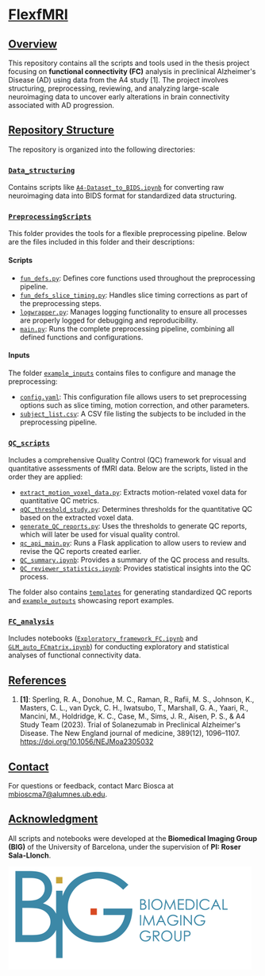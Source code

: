 

# [FlexfMRI](#overview)

## [Overview](#overview)
This repository contains all the scripts and tools used in the thesis project focusing on **functional connectivity (FC)** analysis in preclinical Alzheimer's Disease (AD) using data from the A4 study [1]. The project involves structuring, preprocessing, reviewing, and analyzing large-scale neuroimaging data to uncover early alterations in brain connectivity associated with AD progression.

## [Repository Structure](#repository-structure)
The repository is organized into the following directories:

### [`Data_structuring`](./Data_structuring)  
Contains scripts like [`A4-Dataset_to_BIDS.ipynb`](./Data_structuring/A4-Dataset_to_BIDS.ipynb) for converting raw neuroimaging data into BIDS format for standardized data structuring.

### [`PreprocessingScripts`](./PreprocessingScripts)  
This folder provides the tools for a flexible preprocessing pipeline. Below are the files included in this folder and their descriptions:

#### **Scripts**
- [`fun_defs.py`](./PreprocessingScripts/fun_defs.py): Defines core functions used throughout the preprocessing pipeline.
- [`fun_defs_slice_timing.py`](./PreprocessingScripts/fun_defs_slice_timing.py): Handles slice timing corrections as part of the preprocessing steps.
- [`logwrapper.py`](./PreprocessingScripts/logwrapper.py): Manages logging functionality to ensure all processes are properly logged for debugging and reproducibility.
- [`main.py`](./PreprocessingScripts/main.py): Runs the complete preprocessing pipeline, combining all defined functions and configurations.

#### **Inputs**
The folder [`example_inputs`](./PreprocessingScripts/example_inputs) contains files to configure and manage the preprocessing:
- [`config.yaml`](./PreprocessingScripts/example_inputs/config.yaml): This configuration file allows users to set preprocessing options such as slice timing, motion correction, and other parameters.
- [`subject_list.csv`](./PreprocessingScripts/example_inputs/subject_list.csv): A CSV file listing the subjects to be included in the preprocessing pipeline.

### [`QC_scripts`](./QC_scripts)  
Includes a comprehensive Quality Control (QC) framework for visual and quantitative assessments of fMRI data. Below are the scripts, listed in the order they are applied:

- [`extract_motion_voxel_data.py`](./QC_scripts/extract_motion_voxel_data.py): Extracts motion-related voxel data for quantitative QC metrics.
- [`qQC_threshold_study.py`](./QC_scripts/qQC_threshold_study.py): Determines thresholds for the quantitative QC based on the extracted voxel data.
- [`generate_QC_reports.py`](./QC_scripts/generate_QC_reports.py): Uses the thresholds to generate QC reports, which will later be used for visual quality control.
- [`qc_api_main.py`](./QC_scripts/qc_api_main.py): Runs a Flask application to allow users to review and revise the QC reports created earlier.
- [`QC_summary.ipynb`](./QC_scripts/QC_summary.ipynb): Provides a summary of the QC process and results.
- [`QC_reviewer_statistics.ipynb`](./QC_scripts/QC_reviewer_statistics.ipynb): Provides statistical insights into the QC process.

The folder also contains [`templates`](./QC_scripts/templates) for generating standardized QC reports and [`example_outputs`](./QC_scripts/example_outputs) showcasing report examples.

### [`FC_analysis`](./FC_analysis)  
Includes notebooks ([`Exploratory_framework_FC.ipynb`](./FC_analysis/Exploratory_framework_FC.ipynb) and [`GLM_auto_FCmatrix.ipynb`](./FC_analysis/GLM_auto_FCmatrix.ipynb)) for conducting exploratory and statistical analyses of functional connectivity data.

## [References](#references)
1. **[1]**: Sperling, R. A., Donohue, M. C., Raman, R., Rafii, M. S., Johnson, K., Masters, C. L., van Dyck, C. H., Iwatsubo, T., Marshall, G. A., Yaari, R., Mancini, M., Holdridge, K. C., Case, M., Sims, J. R., Aisen, P. S., & A4 Study Team (2023). Trial of Solanezumab in Preclinical Alzheimer's Disease. The New England journal of medicine, 389(12), 1096–1107. https://doi.org/10.1056/NEJMoa2305032

## [Contact](#contact)
For questions or feedback, contact Marc Biosca at [mbioscma7@alumnes.ub.edu](mailto:mbioscma7@alumnes.ub.edu).

## [Acknowledgment](#acknowledgment)
All scripts and notebooks were developed at the **Biomedical Imaging Group (BIG)** of the University of Barcelona, under the supervision of **PI: Roser Sala-Llonch**.

![BIG Logo](image.png)

